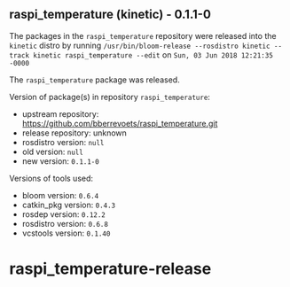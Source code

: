 ## raspi_temperature (kinetic) - 0.1.1-0

The packages in the `raspi_temperature` repository were released into the `kinetic` distro by running `/usr/bin/bloom-release --rosdistro kinetic --track kinetic raspi_temperature --edit` on `Sun, 03 Jun 2018 12:21:35 -0000`

The `raspi_temperature` package was released.

Version of package(s) in repository `raspi_temperature`:

- upstream repository: https://github.com/bberrevoets/raspi_temperature.git
- release repository: unknown
- rosdistro version: `null`
- old version: `null`
- new version: `0.1.1-0`

Versions of tools used:

- bloom version: `0.6.4`
- catkin_pkg version: `0.4.3`
- rosdep version: `0.12.2`
- rosdistro version: `0.6.8`
- vcstools version: `0.1.40`


# raspi_temperature-release